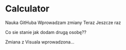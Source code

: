 # Calculator
Nauka GitHuba
Wprowadzam zmiany
Teraz
Jeszcze raz

Co sie stanie jak dodam drugą osobę??

Zmiana z Visuala wprowadzona...